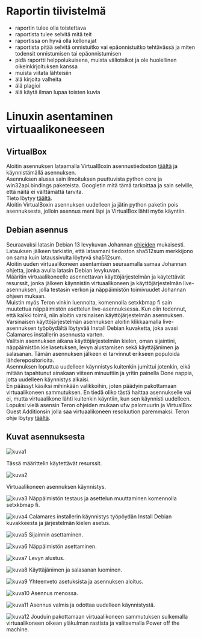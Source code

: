 # Raportin tiivistelmä

- raportin tulee olla toistettava
- raportista tulee selvitä mitä teit
- raportissa on hyvä olla kellonajat
- raportista pitää selvitä onnistuitko vai epäonnistuitko tehtävässä ja miten todensit onnistumisen tai epäonnistumisen
- pidä raportti helppolukuisena, muista väliotsikot ja ole huolellinen oikeinkirjoituksen kanssa
- muista viitata lähteisiin
- älä kirjoita valheita
- älä plagioi
- älä käytä ilman lupaa toisten kuvia

# Linuxin asentaminen virtuaalikoneeseen

## VirtualBox

Aloitin asennuksen lataamalla VirtualBoxin asennustiedoston [täältä](https://www.virtualbox.org/wiki/Downloads) ja käynnistämällä asennuksen.  
Asennuksen alussa sain ilmoituksen puuttuvista python core ja win32api.bindings paketeista. Googletin mitä tämä tarkoittaa ja sain selville, että näitä ei välttämättä tarvita.  
Tieto löytyy [täältä](https://forums.virtualbox.org/viewtopic.php?t=108582).  
Aloitin VirtualBoxin asennuksen uudelleen ja jätin python paketin pois asennuksesta, jolloin asennus meni läpi ja VirtualBox lähti myös käyntiin.

## Debian asennus

Seuraavaksi latasin Debian 13 levykuvan Johannan [ohjeiden](https://github.com/johannaheinonen/johanna-test-repo/blob/main/linux-20082025.md) mukaisesti.  
Latauksen jälkeen tarkistin, että lataamani tiedoston sha512sum merkkijono on sama kuin lataussivulta löytyvä sha512sum.  
Aloitin uuden virtuaalikoneen asentamisen seuraamalla samaa Johannan ohjetta, jonka avulla latasin Debian levykuvan.  
Määritin virtuaalikoneelle asennettavan käyttöjärjestelmän ja käytettävät resurssit, jonka jälkeen käynnistin virtuaalikoneen ja käyttöjärjestelmän live-asennuksen, jolla testasin verkon ja näppäimistön toimivuudet Johannan ohjeen mukaan.  
Muistin myös Teron vinkin luennolta, komennolla setxkbmap fi sain muutettua näppäimistön asettelun live-asennuksessa. Kun olin todennut, että kaikki toimii, niin aloitin varsinaisen käyttöjärjestelmän asennuksen.  
Varsinaisen käyttöjärjestelmän asennuksen aloitin klikkaamalla live-asennuksen työpöydältä löytyvää Install Debian kuvaketta, joka avasi Calamares installerin asennusta varten.  
Valitsin asennuksen aikana käyttöjärjestelmän kielen, oman sijaintini, näppäimistön kieliasetuksen, levyn alustamisen sekä käyttäjänimen ja salasanan. Tämän asennuksen jälkeen ei tarvinnut erikseen populoida lähderepositorioita.  
Asennuksen loputtua uudelleen käynnistys kuitenkin jumittui jotenkin, eikä mitään tapahtunut ainakaan viiteen minuuttiin ja yritin painella Done nappia, jotta uudelleen käynnistys alkaisi.  
En päässyt käsiksi mihinkään valikkoihin, joten päädyin pakottamaan virtuaalikoneen sammutuksen. En tiedä oliko tästä haittaa asennukselle vai ei, mutta virtuaalikone lähti kuitenkin käyntiin, kun sen käynnisti uudelleen.  
Lopuksi vielä asensin Teron ohjeiden mukaan ufw palomuurin ja VirtualBox Guest Additionsin jolla saa virtuaalikoneen resoluution paremmaksi. Teron ohje löytyy [täältä](https://terokarvinen.com/2021/install-debian-on-virtualbox/).

## Kuvat asennuksesta

![kuva1](/pictures/newVM2.png)

Tässä määrittelin käytettävät resurssit.

![kuva2](/pictures/newVM5.png)

Virtuaalikoneen asennuksen käynnistys.

![kuva3](/pictures/newVM6.png)
Näppäimistön testaus ja asettelun muuttaminen komennolla setxkbmap fi.

![kuva4](/pictures/newVM7.png)
Calamares installerin käynnistys työpöydän Install Debian kuvakkeesta ja järjestelmän kielen asetus.

![kuva5](/pictures/newVM8.png)
Sijainnin asettaminen.

![kuva6](/pictures/newVM9.png)
Näppäimistön asettaminen.

![kuva7](/pictures/newVM10.png)
Levyn alustus.

![kuva8](/pictures/newVM11.png)
Käyttäjänimen ja salasanan luominen.

![kuva9](/pictures/newVM12.png)
Yhteenveto asetuksista ja asennuksen aloitus.

![kuva10](/pictures/newVM13.png)
Asennus menossa.

![kuva11](/pictures/newVM14.png)
Asennus valmis ja odottaa uudelleen käynnistystä.

![kuva12](/pictures/newVM17.png)
Jouduin pakottamaan virtuaalikoneen sammutuksen sulkemalla virtuaalikoneen oikean yläkulman rastista ja valitsemalla Power off the machine.
